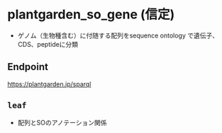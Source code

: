 # plantgarden_so_gene (信定)
- ゲノム（生物種含む）に付随する配列をsequence ontology で遺伝子、CDS、peptideに分類

## Endpoint
https://plantgarden.jp/sparql

## `leaf`
- 配列とSOのアノテーション関係
```sparql

```